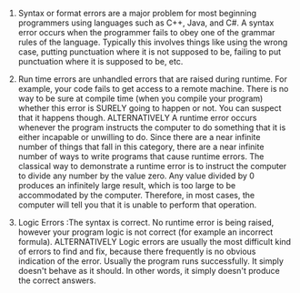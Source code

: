1) Syntax or format errors are a major problem for most beginning programmers using languages such as C++, Java, and C#.  A syntax error occurs when the programmer fails to obey one of the grammar rules of the language.  Typically this involves things like using the wrong case, putting punctuation where it is not supposed to be, failing to put punctuation where it is supposed to be, etc.


2) Run time errors are unhandled errors that are raised during runtime. For example, your code fails to get access to a remote machine. There is no way to be sure at compile time (when you compile your program) whether this error is SURELY going to happen or not. You can suspect that it happens though. 
ALTERNATIVELY
A runtime error occurs whenever the program instructs the computer to do something that it is either incapable or unwilling to do.  Since there are a near infinite number of things that fall in this category, there are a near infinite number of ways to write programs that cause runtime errors.
The classical way to demonstrate a runtime error is to instruct the computer to divide any number by the value zero.  Any value divided by 0 produces an infinitely large result, which is too large to be accommodated by the computer.  Therefore, in most cases, the computer will tell you that it is unable to perform that operation.




3) Logic Errors :The syntax is correct. No runtime error is being raised, however your program logic is not correct (for example an incorrect formula). 
ALTERNATIVELY
Logic errors are usually the most difficult kind of errors to find and fix, because there frequently is no obvious indication of the error.  Usually the program runs successfully.  It simply doesn't behave as it should.  In other words, it simply doesn't produce the correct answers.


